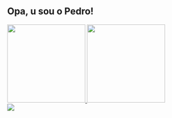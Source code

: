 ## Opa, u sou o Pedro!

<div>
  <a href="https://github.com/PedroBeltraoDev">
    <img height="180cm" src=""/>
    <img height="180cm" src=""/>
</div>

<picture>
  <source
    srcset="https://github-readme-stats.vercel.app/api?username=anuraghazra&show_icons=true&theme=dark"
    media="(prefers-color-scheme: dark)"
  />
  <source
    srcset="https://github-readme-stats.vercel.app/api?username=PedroBeltraoDev&show_icons=true"
    media="(prefers-color-scheme: light), (prefers-color-scheme: no-preference)"
  />
  <img src="https://github-readme-stats.vercel.app/api?username=PedroBeltraoDev&show_icons=true" />
</picture>
